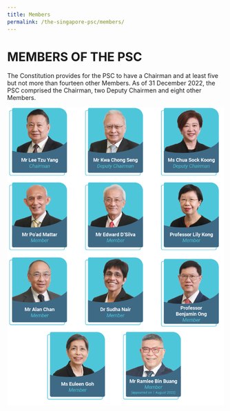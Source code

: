 ```yaml
---
title: Members
permalink: /the-singapore-psc/members/
---
```

# **MEMBERS OF THE PSC**

The Constitution provides for the PSC to have a Chairman and at least five but not more than fourteen other Members. As of 31 December 2022, the PSC comprised the Chairman, two Deputy Chairmen and eight other Members.

![alt text - Members of the PSC](/images/22members.png)
